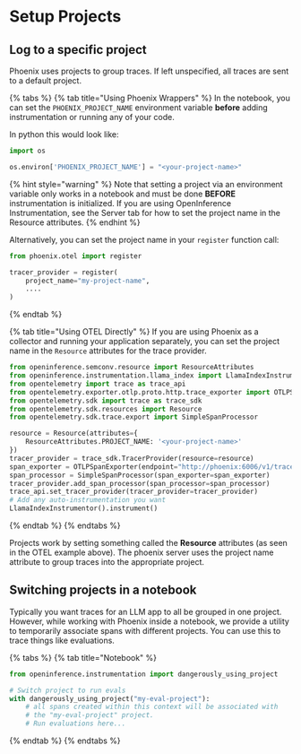 # Setup Projects

## Log to a specific project

Phoenix uses projects to group traces. If left unspecified, all traces are sent to a default project.

{% tabs %}
{% tab title="Using Phoenix Wrappers" %}
In the notebook, you can set the `PHOENIX_PROJECT_NAME` environment variable **before** adding instrumentation or running any of your code.

In python this would look like:

```python
import os

os.environ['PHOENIX_PROJECT_NAME'] = "<your-project-name>"
```

{% hint style="warning" %}
Note that setting a project via an environment variable only works in a notebook and must be done **BEFORE** instrumentation is initialized. If you are using OpenInference Instrumentation, see the Server tab for how to set the project name in the Resource attributes.
{% endhint %}

Alternatively, you can set the project name in your `register` function call:

```python
from phoenix.otel import register

tracer_provider = register(
    project_name="my-project-name",
    ....
)
```
{% endtab %}

{% tab title="Using OTEL Directly" %}
If you are using Phoenix as a collector and running your application separately, you can set the project name in the `Resource` attributes for the trace provider.

```python
from openinference.semconv.resource import ResourceAttributes
from openinference.instrumentation.llama_index import LlamaIndexInstrumentor
from opentelemetry import trace as trace_api
from opentelemetry.exporter.otlp.proto.http.trace_exporter import OTLPSpanExporter
from opentelemetry.sdk import trace as trace_sdk
from opentelemetry.sdk.resources import Resource
from opentelemetry.sdk.trace.export import SimpleSpanProcessor

resource = Resource(attributes={
    ResourceAttributes.PROJECT_NAME: '<your-project-name>'
})
tracer_provider = trace_sdk.TracerProvider(resource=resource)
span_exporter = OTLPSpanExporter(endpoint="http://phoenix:6006/v1/traces")
span_processor = SimpleSpanProcessor(span_exporter=span_exporter)
tracer_provider.add_span_processor(span_processor=span_processor)
trace_api.set_tracer_provider(tracer_provider=tracer_provider)
# Add any auto-instrumentation you want
LlamaIndexInstrumentor().instrument()
```
{% endtab %}
{% endtabs %}

Projects work by setting something called the **Resource** attributes (as seen in the OTEL example above). The phoenix server uses the project name attribute to group traces into the appropriate project.

## Switching projects in a notebook

Typically you want traces for an LLM app to all be grouped in one project. However, while working with Phoenix inside a notebook, we provide a utility to temporarily associate spans with different projects. You can use this to trace things like evaluations.

{% tabs %}
{% tab title="Notebook" %}
```python
from openinference.instrumentation import dangerously_using_project

# Switch project to run evals
with dangerously_using_project("my-eval-project"):
    # all spans created within this context will be associated with
    # the "my-eval-project" project.
    # Run evaluations here...
```
{% endtab %}
{% endtabs %}
